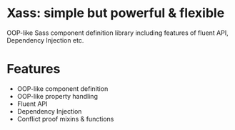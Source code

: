 Xass: simple but powerful & flexible
====================================

OOP-like Sass component definition library including features of fluent API, Dependency Injection etc.


Features
========

  * OOP-like component definition
  * OOP-like property handling
  * Fluent API
  * Dependency Injection
  * Conflict proof mixins & functions

